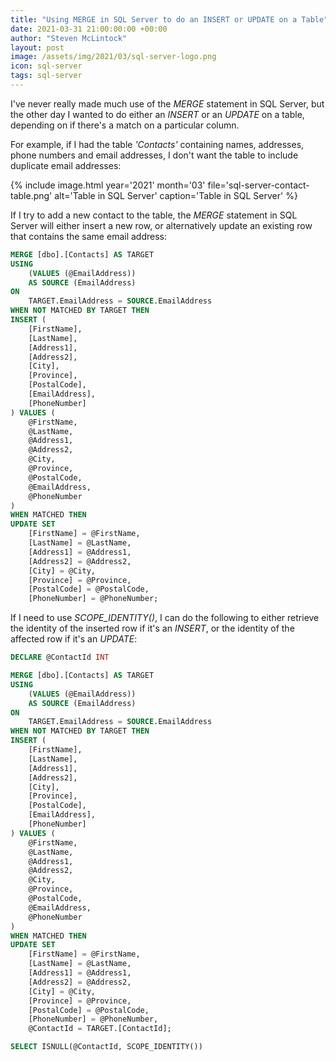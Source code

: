 ```yaml
---
title: "Using MERGE in SQL Server to do an INSERT or UPDATE on a Table"
date: 2021-03-31 21:00:00:00 +00:00
author: "Steven McLintock"
layout: post
image: /assets/img/2021/03/sql-server-logo.png
icon: sql-server
tags: sql-server
---
```


I've never really made much use of the *MERGE* statement in SQL Server, but the other day I wanted to do 
either an *INSERT* or an *UPDATE* on a table, depending on if there's a match on a particular column.

For example, if I had the table *'Contacts'* containing names, addresses, phone numbers and email 
addresses, I don't want the table to include duplicate email addresses:

{%
    include image.html
    year='2021'
    month='03'
    file='sql-server-contact-table.png'
    alt='Table in SQL Server'
    caption='Table in SQL Server'
%}

If I try to add a new contact to the table, the *MERGE* statement in SQL Server will either insert a 
new row, or alternatively update an existing row that contains the same email address:

```sql
MERGE [dbo].[Contacts] AS TARGET
USING
	(VALUES (@EmailAddress))
	AS SOURCE (EmailAddress)
ON
	TARGET.EmailAddress = SOURCE.EmailAddress
WHEN NOT MATCHED BY TARGET THEN
INSERT (
	[FirstName],
	[LastName],
	[Address1],
	[Address2],
	[City],
	[Province],
	[PostalCode],
	[EmailAddress],
	[PhoneNumber]
) VALUES (
	@FirstName,
	@LastName,
	@Address1,
	@Address2,
	@City,
	@Province,
	@PostalCode,
	@EmailAddress,
	@PhoneNumber
)
WHEN MATCHED THEN 
UPDATE SET 
    [FirstName] = @FirstName,
    [LastName] = @LastName,
    [Address1] = @Address1,
    [Address2] = @Address2,
    [City] = @City,
    [Province] = @Province,
    [PostalCode] = @PostalCode,
    [PhoneNumber] = @PhoneNumber;
```

If I need to use *SCOPE_IDENTITY()*, I can do the following to either retrieve the identity of the 
inserted row if it's an *INSERT*, or the identity of the affected row if it's an *UPDATE*:

```sql
DECLARE @ContactId INT

MERGE [dbo].[Contacts] AS TARGET
USING
	(VALUES (@EmailAddress))
	AS SOURCE (EmailAddress)
ON
	TARGET.EmailAddress = SOURCE.EmailAddress
WHEN NOT MATCHED BY TARGET THEN
INSERT (
	[FirstName],
	[LastName],
	[Address1],
	[Address2],
	[City],
	[Province],
	[PostalCode],
	[EmailAddress],
	[PhoneNumber]
) VALUES (
	@FirstName,
	@LastName,
	@Address1,
	@Address2,
	@City,
	@Province,
	@PostalCode,
	@EmailAddress,
	@PhoneNumber
)
WHEN MATCHED THEN 
UPDATE SET 
    [FirstName] = @FirstName,
    [LastName] = @LastName,
    [Address1] = @Address1,
    [Address2] = @Address2,
    [City] = @City,
    [Province] = @Province,
    [PostalCode] = @PostalCode,
    [PhoneNumber] = @PhoneNumber,
    @ContactId = TARGET.[ContactId];

SELECT ISNULL(@ContactId, SCOPE_IDENTITY())
```
